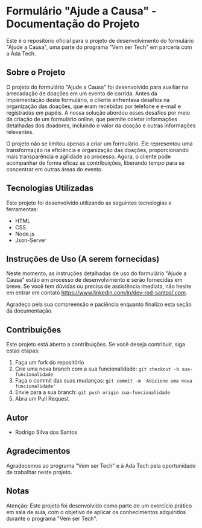 # Formulário "Ajude a Causa" - Documentação do Projeto

Este é o repositório oficial para o projeto de desenvolvimento do formulário "Ajude a Causa", uma parte do programa "Vem ser Tech" em parceria com a Ada Tech.

## Sobre o Projeto

O projeto do formulário "Ajude a Causa" foi desenvolvido para auxiliar na arrecadação de doações em um evento de corrida. Antes da implementação deste formulário, o cliente enfrentava desafios na organização das doações, que eram recebidas por telefone e e-mail e registradas em papéis. A nossa solução abordou esses desafios por meio da criação de um formulário online, que permite coletar informações detalhadas dos doadores, incluindo o valor da doação e outras informações relevantes. 

O projeto não se limitou apenas a criar um formulário. Ele representou uma transformação na eficiência e organização das doações, proporcionando mais transparência e agilidade ao processo. Agora, o cliente pode acompanhar de forma eficaz as contribuições, liberando tempo para se concentrar em outras áreas do evento.

## Tecnologias Utilizadas

Este projeto foi desenvolvido utilizando as seguintes tecnologias e ferramentas:

- HTML
- CSS
- Node.js
- Json-Server

## Instruções de Uso (A serem fornecidas)

Neste momento, as instruções detalhadas de uso do formulário "Ajude a Causa" estão em processo de desenvolvimento e serão fornecidas em breve. Se você tem dúvidas ou precisa de assistência imediata, não hesite em entrar em contato https://www.linkedin.com/in/dev-rod-santos/.com.

Agradeço pela sua compreensão e paciência enquanto finalizo esta seção da documentação.


## Contribuições

Este projeto está aberto a contribuições. Se você deseja contribuir, siga estas etapas:

1. Faça um fork do repositório
2. Crie uma nova branch com a sua funcionalidade: `git checkout -b sua-funcionalidade`
3. Faça o commit das suas mudanças: `git commit -m 'Adicione uma nova funcionalidade'`
4. Envie para a sua branch: `git push origin sua-funcionalidade`
5. Abra um Pull Request

## Autor

- Rodrigo Silva dos Santos

## Agradecimentos

Agradecemos ao programa "Vem ser Tech" e à Ada Tech pela oportunidade de trabalhar neste projeto.

## Notas

Atenção: Este projeto foi desenvolvido como parte de um exercício prático em sala de aula, com o objetivo de aplicar os conhecimentos adquiridos durante o programa "Vem ser Tech".


